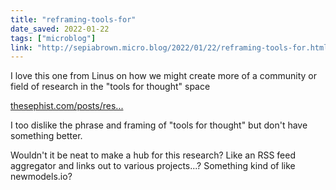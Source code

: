 ```yaml
---
title: "reframing-tools-for"
date_saved: 2022-01-22
tags: ["microblog"]
link: "http://sepiabrown.micro.blog/2022/01/22/reframing-tools-for.html"
---
```

I love this one from Linus on how we might create more of a community or field of research in the "tools for thought" space

[thesephist.com/posts/res...](https://thesephist.com/posts/research-community/)

I too dislike the phrase and framing of "tools for thought" but don't have something better.

Wouldn't it be neat to make a hub for this research? Like an RSS feed aggregator and links out to various projects...? Something kind of like newmodels.io?
